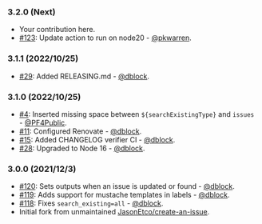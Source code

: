 ### 3.2.0 (Next)

* Your contribution here.
* [#123](https://github.com/dblock/create-a-github-issue/pull/123): Update action to run on node20 - [@pkwarren](https://github.com/pkwarren).

### 3.1.1 (2022/10/25)

* [#29](https://github.com/dblock/create-a-github-issue/pull/29): Added RELEASING.md - [@dblock](https://github.com/dblock).

### 3.1.0 (2022/10/25)

* [#4](https://github.com/dblock/create-a-github-issue/pull/4): Inserted missing space between `${searchExistingType}` and `issues` - [@PF4Public](https://github.com/PF4Public).
* [#11](https://github.com/dblock/create-a-github-issue/pull/11): Configured Renovate - [@dblock](https://github.com/dblock).
* [#15](https://github.com/dblock/create-a-github-issue/pull/15): Added CHANGELOG verifier CI - [@dblock](https://github.com/dblock).
* [#28](https://github.com/dblock/create-a-github-issue/pull/28): Upgraded to Node 16 - [@dblock](https://github.com/dblock).

### 3.0.0 (2021/12/3)

* [#120](https://github.com/JasonEtco/create-an-issue/pull/120): Sets outputs when an issue is updated or found - [@dblock](https://github.com/dblock).
* [#119](https://github.com/JasonEtco/create-an-issue/pull/119): Adds support for mustache templates in labels - [@dblock](https://github.com/dblock).
* [#118](https://github.com/JasonEtco/create-an-issue/pull/118): Fixes `search_existing=all` - [@dblock](https://github.com/dblock).
* Initial fork from unmaintained [JasonEtco/create-an-issue](https://github.com/JasonEtco/create-an-issue).
